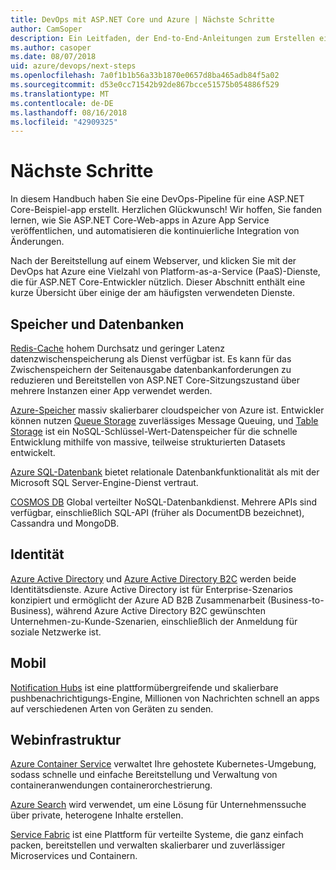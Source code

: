 ```yaml
---
title: DevOps mit ASP.NET Core und Azure | Nächste Schritte
author: CamSoper
description: Ein Leitfaden, der End-to-End-Anleitungen zum Erstellen einer DevOps-Pipeline für eine in Azure gehostete ASP.NET Core-App bereitstellt.
ms.author: casoper
ms.date: 08/07/2018
uid: azure/devops/next-steps
ms.openlocfilehash: 7a0f1b1b56a33b1870e0657d8ba465adb84f5a02
ms.sourcegitcommit: d53e0cc71542b92de867bcce51575b054886f529
ms.translationtype: MT
ms.contentlocale: de-DE
ms.lasthandoff: 08/16/2018
ms.locfileid: "42909325"
---
```

# <a name="next-steps"></a>Nächste Schritte

In diesem Handbuch haben Sie eine DevOps-Pipeline für eine ASP.NET Core-Beispiel-app erstellt. Herzlichen Glückwunsch! Wir hoffen, Sie fanden lernen, wie Sie ASP.NET Core-Web-apps in Azure App Service veröffentlichen, und automatisieren die kontinuierliche Integration von Änderungen.

Nach der Bereitstellung auf einem Webserver, und klicken Sie mit der DevOps hat Azure eine Vielzahl von Platform-as-a-Service (PaaS)-Dienste, die für ASP.NET Core-Entwickler nützlich. Dieser Abschnitt enthält eine kurze Übersicht über einige der am häufigsten verwendeten Dienste.

## <a name="storage-and-databases"></a>Speicher und Datenbanken

[Redis-Cache](https://docs.microsoft.com/azure/redis-cache/) hohem Durchsatz und geringer Latenz datenzwischenspeicherung als Dienst verfügbar ist. Es kann für das Zwischenspeichern der Seitenausgabe datenbankanforderungen zu reduzieren und Bereitstellen von ASP.NET Core-Sitzungszustand über mehrere Instanzen einer App verwendet werden.

[Azure-Speicher](https://docs.microsoft.com/azure/storage/) massiv skalierbarer cloudspeicher von Azure ist. Entwickler können nutzen [Queue Storage](https://docs.microsoft.com/azure/storage/queues/storage-queues-introduction) zuverlässiges Message Queuing, und [Table Storage](https://docs.microsoft.com/azure/storage/tables/table-storage-overview) ist ein NoSQL-Schlüssel-Wert-Datenspeicher für die schnelle Entwicklung mithilfe von massive, teilweise strukturierten Datasets entwickelt.

[Azure SQL-Datenbank](https://docs.microsoft.com/azure/sql-database/) bietet relationale Datenbankfunktionalität als mit der Microsoft SQL Server-Engine-Dienst vertraut.

[COSMOS DB](https://docs.microsoft.com/azure/cosmos-db/) Global verteilter NoSQL-Datenbankdienst. Mehrere APIs sind verfügbar, einschließlich SQL-API (früher als DocumentDB bezeichnet), Cassandra und MongoDB.

## <a name="identity"></a>Identität

[Azure Active Directory](https://docs.microsoft.com/azure/active-directory/) und [Azure Active Directory B2C](https://docs.microsoft.com/azure/active-directory-b2c/) werden beide Identitätsdienste. Azure Active Directory ist für Enterprise-Szenarios konzipiert und ermöglicht der Azure AD B2B Zusammenarbeit (Business-to-Business), während Azure Active Directory B2C gewünschten Unternehmen-zu-Kunde-Szenarien, einschließlich der Anmeldung für soziale Netzwerke ist.

## <a name="mobile"></a>Mobil

[Notification Hubs](https://docs.microsoft.com/azure/notification-hubs/) ist eine plattformübergreifende und skalierbare pushbenachrichtigungs-Engine, Millionen von Nachrichten schnell an apps auf verschiedenen Arten von Geräten zu senden.

## <a name="web-infrastructure"></a>Webinfrastruktur

[Azure Container Service](https://docs.microsoft.com/azure/aks/) verwaltet Ihre gehostete Kubernetes-Umgebung, sodass schnelle und einfache Bereitstellung und Verwaltung von containeranwendungen containerorchestrierung.

[Azure Search](https://docs.microsoft.com/azure/search/) wird verwendet, um eine Lösung für Unternehmenssuche über private, heterogene Inhalte erstellen.

[Service Fabric](https://docs.microsoft.com/azure/service-fabric/) ist eine Plattform für verteilte Systeme, die ganz einfach packen, bereitstellen und verwalten skalierbarer und zuverlässiger Microservices und Containern.
